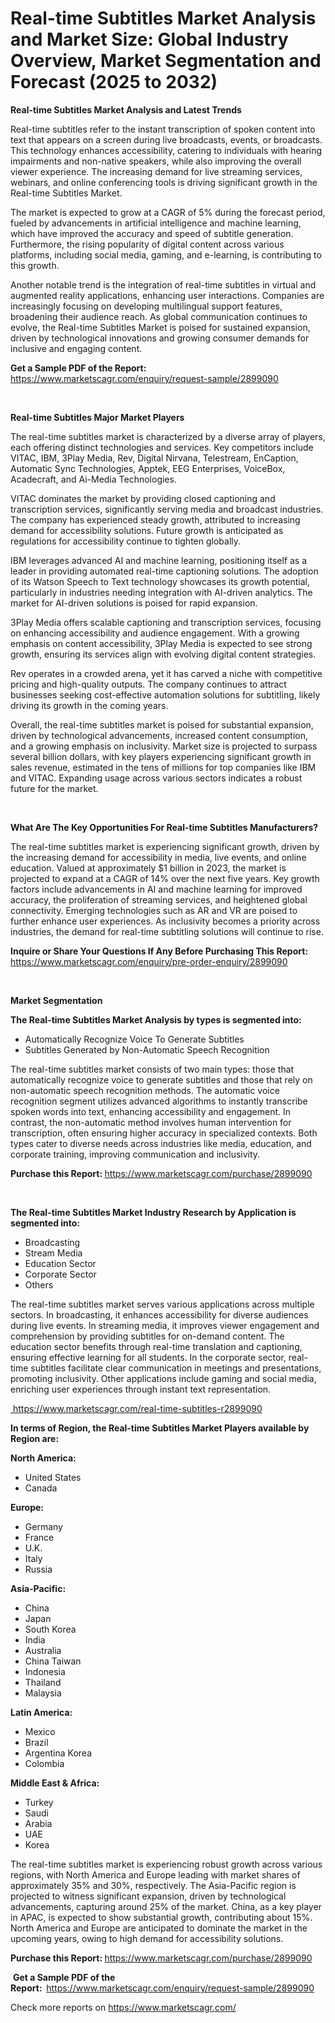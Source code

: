 <p><h1>Real-time Subtitles Market Analysis and Market Size: Global Industry Overview, Market Segmentation and Forecast (2025 to 2032)</h1></p><p><strong>Real-time Subtitles Market Analysis and Latest Trends</strong></p>
<p><p>Real-time subtitles refer to the instant transcription of spoken content into text that appears on a screen during live broadcasts, events, or broadcasts. This technology enhances accessibility, catering to individuals with hearing impairments and non-native speakers, while also improving the overall viewer experience. The increasing demand for live streaming services, webinars, and online conferencing tools is driving significant growth in the Real-time Subtitles Market.</p><p>The market is expected to grow at a CAGR of 5% during the forecast period, fueled by advancements in artificial intelligence and machine learning, which have improved the accuracy and speed of subtitle generation. Furthermore, the rising popularity of digital content across various platforms, including social media, gaming, and e-learning, is contributing to this growth. </p><p>Another notable trend is the integration of real-time subtitles in virtual and augmented reality applications, enhancing user interactions. Companies are increasingly focusing on developing multilingual support features, broadening their audience reach. As global communication continues to evolve, the Real-time Subtitles Market is poised for sustained expansion, driven by technological innovations and growing consumer demands for inclusive and engaging content.</p></p>
<p><strong>Get a Sample PDF of the Report:&nbsp;</strong> <a href="https://www.marketscagr.com/enquiry/request-sample/2899090?utm_campaign=2944&utm_medium=2&utm_source=Github&utm_content=ia&utm_term=15032025&utm_id=real-time-subtitles">https://www.marketscagr.com/enquiry/request-sample/2899090</a></p>
<p>&nbsp;</p>
<p><strong>Real-time Subtitles Major Market Players</strong></p>
<p><p>The real-time subtitles market is characterized by a diverse array of players, each offering distinct technologies and services. Key competitors include VITAC, IBM, 3Play Media, Rev, Digital Nirvana, Telestream, EnCaption, Automatic Sync Technologies, Apptek, EEG Enterprises, VoiceBox, Acadecraft, and Ai-Media Technologies.</p><p>VITAC dominates the market by providing closed captioning and transcription services, significantly serving media and broadcast industries. The company has experienced steady growth, attributed to increasing demand for accessibility solutions. Future growth is anticipated as regulations for accessibility continue to tighten globally.</p><p>IBM leverages advanced AI and machine learning, positioning itself as a leader in providing automated real-time captioning solutions. The adoption of its Watson Speech to Text technology showcases its growth potential, particularly in industries needing integration with AI-driven analytics. The market for AI-driven solutions is poised for rapid expansion.</p><p>3Play Media offers scalable captioning and transcription services, focusing on enhancing accessibility and audience engagement. With a growing emphasis on content accessibility, 3Play Media is expected to see strong growth, ensuring its services align with evolving digital content strategies.</p><p>Rev operates in a crowded arena, yet it has carved a niche with competitive pricing and high-quality outputs. The company continues to attract businesses seeking cost-effective automation solutions for subtitling, likely driving its growth in the coming years.</p><p>Overall, the real-time subtitles market is poised for substantial expansion, driven by technological advancements, increased content consumption, and a growing emphasis on inclusivity. Market size is projected to surpass several billion dollars, with key players experiencing significant growth in sales revenue, estimated in the tens of millions for top companies like IBM and VITAC. Expanding usage across various sectors indicates a robust future for the market.</p></p>
<p>&nbsp;</p>
<p><strong>What Are The Key Opportunities For Real-time Subtitles Manufacturers?</strong></p>
<p><p>The real-time subtitles market is experiencing significant growth, driven by the increasing demand for accessibility in media, live events, and online education. Valued at approximately $1 billion in 2023, the market is projected to expand at a CAGR of 14% over the next five years. Key growth factors include advancements in AI and machine learning for improved accuracy, the proliferation of streaming services, and heightened global connectivity. Emerging technologies such as AR and VR are poised to further enhance user experiences. As inclusivity becomes a priority across industries, the demand for real-time subtitling solutions will continue to rise.</p></p>
<p><strong>Inquire or Share Your Questions If Any Before Purchasing This Report:</strong> <a href="https://www.marketscagr.com/enquiry/pre-order-enquiry/2899090?utm_campaign=2944&utm_medium=2&utm_source=Github&utm_content=ia&utm_term=15032025&utm_id=real-time-subtitles">https://www.marketscagr.com/enquiry/pre-order-enquiry/2899090</a></p>
<p>&nbsp;</p>
<p><strong>Market Segmentation</strong></p>
<p><strong>The Real-time Subtitles Market Analysis by types is segmented into:</strong></p>
<p><ul><li>Automatically Recognize Voice To Generate Subtitles</li><li>Subtitles Generated by Non-Automatic Speech Recognition</li></ul></p>
<p><p>The real-time subtitles market consists of two main types: those that automatically recognize voice to generate subtitles and those that rely on non-automatic speech recognition methods. The automatic voice recognition segment utilizes advanced algorithms to instantly transcribe spoken words into text, enhancing accessibility and engagement. In contrast, the non-automatic method involves human intervention for transcription, often ensuring higher accuracy in specialized contexts. Both types cater to diverse needs across industries like media, education, and corporate training, improving communication and inclusivity.</p></p>
<p><strong>Purchase this Report:&nbsp;</strong><a href="https://www.marketscagr.com/purchase/2899090?utm_campaign=2944&utm_medium=2&utm_source=Github&utm_content=ia&utm_term=15032025&utm_id=real-time-subtitles">https://www.marketscagr.com/purchase/2899090</a></p>
<p>&nbsp;</p>
<p><strong>The Real-time Subtitles Market Industry Research by Application is segmented into:</strong></p>
<p><ul><li>Broadcasting</li><li>Stream Media</li><li>Education Sector</li><li>Corporate Sector</li><li>Others</li></ul></p>
<p><p>The real-time subtitles market serves various applications across multiple sectors. In broadcasting, it enhances accessibility for diverse audiences during live events. In streaming media, it improves viewer engagement and comprehension by providing subtitles for on-demand content. The education sector benefits through real-time translation and captioning, ensuring effective learning for all students. In the corporate sector, real-time subtitles facilitate clear communication in meetings and presentations, promoting inclusivity. Other applications include gaming and social media, enriching user experiences through instant text representation.</p></p>
<p><a href="https://www.marketscagr.com/real-time-subtitles-r2899090?utm_campaign=2944&utm_medium=2&utm_source=Github&utm_content=ia&utm_term=15032025&utm_id=real-time-subtitles">&nbsp;https://www.marketscagr.com/real-time-subtitles-r2899090</a></p>
<p><strong>In terms of Region, the Real-time Subtitles Market Players available by Region are:</strong></p>
<p>
    <p> <strong> North America: </strong>
        <ul>
            <li>United States</li>
            <li>Canada</li>
        </ul>
        </p> 
    <p> <strong> Europe: </strong>
        <ul>
            <li>Germany</li>
            <li>France</li>
            <li>U.K.</li>
            <li>Italy</li>
            <li>Russia</li>
        </ul>
        </p> 
    <p> <strong> Asia-Pacific: </strong>
        <ul>
            <li>China</li>
            <li>Japan</li>
            <li>South Korea</li>
            <li>India</li>
            <li>Australia</li>
            <li>China Taiwan</li>
            <li>Indonesia</li>
            <li>Thailand</li>
            <li>Malaysia</li>
        </ul>
        </p> 
    <p> <strong> Latin America: </strong>
        <ul>
            <li>Mexico</li>
            <li>Brazil</li>
            <li>Argentina Korea</li>
            <li>Colombia</li>
        </ul>
        </p> 
    <p> <strong> Middle East & Africa: </strong>
        <ul>
            <li>Turkey</li>
            <li>Saudi</li>
            <li>Arabia</li>
            <li>UAE</li>
            <li>Korea</li>
        </ul>
    </p>
    </p>
<p><p>The real-time subtitles market is experiencing robust growth across various regions, with North America and Europe leading with market shares of approximately 35% and 30%, respectively. The Asia-Pacific region is projected to witness significant expansion, driven by technological advancements, capturing around 25% of the market. China, as a key player in APAC, is expected to show substantial growth, contributing about 15%. North America and Europe are anticipated to dominate the market in the upcoming years, owing to high demand for accessibility solutions.</p></p>
<p><strong>Purchase this Report: </strong><a href="https://www.marketscagr.com/purchase/2899090?utm_campaign=2944&utm_medium=2&utm_source=Github&utm_content=ia&utm_term=15032025&utm_id=real-time-subtitles">https://www.marketscagr.com/purchase/2899090</a></p>
<p>&nbsp;<strong>Get a Sample PDF of the Report:&nbsp;&nbsp;</strong><a href="https://www.marketscagr.com/enquiry/request-sample/2899090?utm_campaign=2944&utm_medium=2&utm_source=Github&utm_content=ia&utm_term=15032025&utm_id=real-time-subtitles">https://www.marketscagr.com/enquiry/request-sample/2899090</a></p>
<p><strong></strong></p>
<p>Check more reports on <a href="https://www.marketscagr.com/?utm_campaign=2944&utm_medium=2&utm_source=Github&utm_content=ia&utm_term=15032025&utm_id=real-time-subtitles">https://www.marketscagr.com/</a></p>
